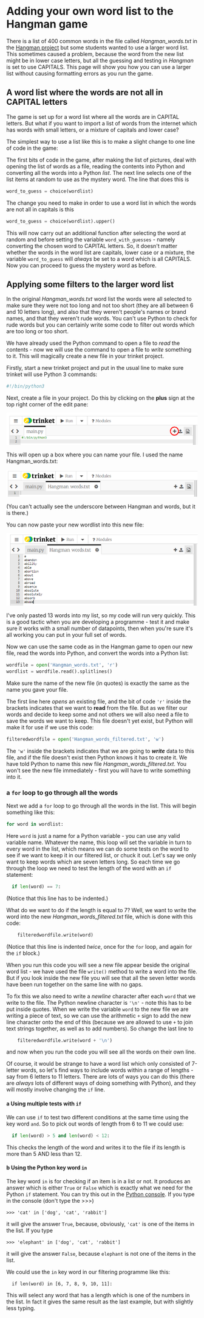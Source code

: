 # Adding your own word list to the Hangman game

There is a list of 400 common words in the file called *Hangman_words.txt* in the [Hangman project](https://github.com/WokLibCodeClub/Hangman/blob/master/README.md) but some students wanted to use a larger word list. This sometimes caused a problem, because the word from the new list might be in lower case letters, but all the guessing and testing in *Hangman* is set to use CAPITALS. This page will show you how you can use a larger list without causing formatting errors as you run the game.

## A word list where the words are not all in CAPITAL letters

The game is set up for a word list where all the words are in CAPITAL letters. But what if you want to import a list of words from the internet which has words with small letters, or a mixture of capitals and lower case?

The simplest way to use a list like this is to make a slight change to one line of code in the game:

The first bits of code in the game, after making the list of pictures, deal with opening the list of words as a file, reading the contents into Python and converting all the words into a Python *list*. The next line selects one of the list items at random to use as the mystery word. The line that does this is

```python
word_to_guess = choice(wordlist)
```

The change you need to make in order to use a word list in which the words are not all in capitals is this

```python
word_to_guess = choice(wordlist).upper()
```

This will now carry out an additional function after selecting the word at random and before setting the variable ```word_with_guesses``` - namely converting the chosen word to CAPITAL letters. So, it doesn't matter whether the words in the word list are capitals, lower case or a mixture, the variable ```word_to_guess``` will *always* be set to a word which is all CAPITALS. Now you can proceed to guess the mystery word as before.

## Applying some filters to the larger word list

In the original *Hangman_words.txt* word list the words were all selected to make sure they were not too long and not too short (they are all between 6 and 10 letters long), and also that they weren't people's names or brand names, and that they weren't rude words. You can't use Python to check for rude words but you can certainly write some code to filter out words which are too long or too short.

We have already used the Python command to open a file to *read* the contents - now we will use the command to open a file to *write* something to it. This will magically create a new file in your trinket project.

Firstly, start a new trinket project and put in the usual line to make sure trinket will use Python 3 commands:

```python
#!/bin/python3
```

Next, create a file in your project. Do this by clicking on the **plus** sign at the top right corner of the edit pane:

![Click to add a file](add_file.png)

This will open up a box where you can name your file. I used the name Hangman_words.txt:

![CName a file](name_file.png)

(You can't actually see the underscore between Hangman and words, but it is there.)

You can now paste your new wordlist into this new file:

![CAdd words](word_list.png)

I've only pasted 13 words into my list, so my code will run very quickly. This is a good tactic when you are developing a programme - test it and make sure it works with a small number of datapoints, then when you're sure it's all working you can put in your full set of words.

Now we can use the same code as in the Hangman game to open our new file, read the words into Python, and convert the words into a Python list:

```python
wordfile = open('Hangman_words.txt', 'r')
wordlist = wordfile.read().splitlines()
```

Make sure the name of the new file (in quotes) is exactly the same as the name you gave your file.

The first line here *opens* an existing file, and the bit of code ```'r'``` inside the brackets indicates that we want to **read** from the file. But as we filter our words and decide to keep some and not others we will also need a file to save the words we want to keep. This file doesn't yet exist, but Python will make it for use if we use this code:

```python
filteredwordfile = open('Hangman_words_filtered.txt', 'w')
```

The ```'w'``` inside the brackets indicates that we are going to ***write*** data to this file, and if the file doesn't exist then Python knows it has to create it. We have told Python to name this new file *Hangman_words_filtered.txt*. You won't see the new file immediately - first you will have to write something into it.

### a ```for``` loop to go through all the words

Next we add a ```for``` loop to go through all the words in the list. This will begin something like this:

```python
for word in wordlist:
```

Here ```word``` is just a name for a Python variable - you can use any valid variable name. Whatever the name, this loop will set the variable in turn to every word in the list, which means we can do some tests on the word to see if we want to keep it in our filtered list, or chuck it out. Let's say we only want to keep words which are seven letters long. So each time we go through the loop we need to test the length of the word with an ```if``` statement:

```python
  if len(word) == 7:
```

(Notice that this line has to be indented.)

What do we want to do if the length is equal to 7? Well, we want to write the word into the new *Hangman_words_filtered.txt* file, which is done with this code:

```python
    filteredwordfile.write(word)
```

(Notice that this line is indented *twice*, once for the ```for``` loop, and again for the ```if``` block.)

When you run this code you will see a new file appear beside the original word list - we have used the file ```write()``` method to write a word into the file. But if you look inside the new file you will see that all the seven letter words have been run together on the same line with no gaps.

To fix this we also need to write a *newline* character after each ```word``` that we write to the file. The Python newline character is ```'\n'``` - note this has to be put inside quotes. When we write the variable ```word``` to the new file we are writing a piece of text, so we can use the arithmetic ```+``` sign to add the new line character onto the end of this (because we are allowed to use ```+``` to join text strings together, as well as to add numbers). So change the last line to

```python
    filteredwordfile.write(word + '\n')
```

and now when you run the code you will see all the words on their own line.

Of course, it would be strange to have a word list which only consisted of 7-letter words, so let's find ways to include words within a range of lengths - say from 6 letters to 11 letters. There are lots of ways you can do this (there are *always* lots of different ways of doing something with Python), and they will mostly involve changing the ```if``` line.

#### a Using multiple tests with ```if```

We can use ```if``` to test two different conditions at the same time using the key word ```and```. So to pick out words of length from 6 to 11 we could use:

```python
  if len(word) > 5 and len(word) < 12:
```

This checks the length of the word and writes it to the file if its length is more than 5 AND less than 12.

#### b Using the Python key word ```in```

The key word ```in``` is for checking if an item is in a list or not. It produces an answer which is either ```True``` or ```False``` which is exactly what we need for the Python ```if``` statement. You can try this out in the [Python console](https:\\trinket.io\concole). If you type in the console (don't type the >>>)

```
>>> 'cat' in ['dog', 'cat', 'rabbit']
```

it will give the answer ```True```, because, obviously, ```'cat'``` is one of the items in the list. If you type

```
>>> 'elephant' in ['dog', 'cat', 'rabbit']
```

it will give the answer ```False```, because ```elephant``` is not one of the items in the list.

We could use the ```in``` key word in our filtering programme like this:

```
  if len(word) in [6, 7, 8, 9, 10, 11]:
```

This will select any word that has a length which is one of the numbers in the list. In fact it gives the same result as the last example, but with slightly less typing.
